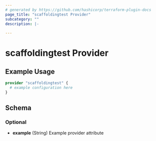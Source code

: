 ```yaml
---
# generated by https://github.com/hashicorp/terraform-plugin-docs
page_title: "scaffoldingtest Provider"
subcategory: ""
description: |-
  
---
```


# scaffoldingtest Provider



## Example Usage

```terraform
provider "scaffoldingtest" {
  # example configuration here
}
```

<!-- schema generated by tfplugindocs -->
## Schema

### Optional

- **example** (String) Example provider attribute
